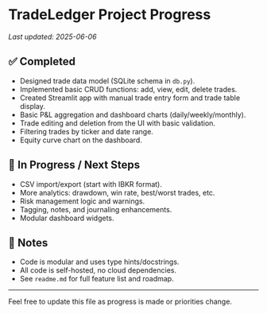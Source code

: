 # TradeLedger Project Progress

_Last updated: 2025-06-06_

## ✅ Completed
- Designed trade data model (SQLite schema in `db.py`).
- Implemented basic CRUD functions: add, view, edit, delete trades.
- Created Streamlit app with manual trade entry form and trade table display.
- Basic P&L aggregation and dashboard charts (daily/weekly/monthly).
- Trade editing and deletion from the UI with basic validation.
- Filtering trades by ticker and date range.
- Equity curve chart on the dashboard.

## 🚧 In Progress / Next Steps
- CSV import/export (start with IBKR format).
- More analytics: drawdown, win rate, best/worst trades, etc.
- Risk management logic and warnings.
- Tagging, notes, and journaling enhancements.
- Modular dashboard widgets.

## 📝 Notes
- Code is modular and uses type hints/docstrings.
- All code is self-hosted, no cloud dependencies.
- See `readme.md` for full feature list and roadmap.

---

Feel free to update this file as progress is made or priorities change.

